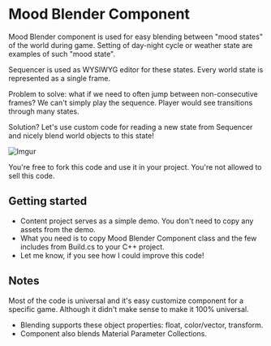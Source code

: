 # Mood Blender Component

Mood Blender component is used for easy blending between "mood states" of the world during game. Setting of day-night cycle or weather state are examples of such "mood state".

Sequencer is used as WYSIWYG editor for these states. Every world state is represented as a single frame. 

Problem to solve: what if we need to often jump between non-consecutive frames? We can't simply play the sequence. Player would see transitions through many states.

Solution? Let's use custom code for reading a new state from Sequencer and nicely blend world objects to this state!

![Imgur](https://i.imgur.com/7wlymOY.gif)

You're free to fork this code and use it in your project. You're not allowed to sell this code.

## Getting started
* Content project serves as a simple demo. You don't need to copy any assets from the demo.
* What you need is to copy Mood Blender Component class and the few includes from Build.cs to your C++ project.
* Let me know, if you see how I could improve this code!

## Notes
Most of the code is universal and it's easy customize component for a specific game. Although it didn't make sense to make it 100% universal.
* Blending supports these object properties: float, color/vector, transform. 
* Component also blends Material Parameter Collections.
